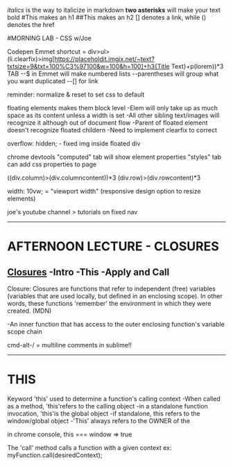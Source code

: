 _italics_ is the way to italicize in markdown
**two asterisks** will make your text bold
#This makes an h1
##This makes an h2
[] denotes a link, while () denotes the href

#MORNING LAB - CSS w/Joe

Codepen Emmet shortcut = div>ul>(li.clearfix)>img[https://placeholdit.imgix.net/~text?txtsize=9&txt=100%C3%97100&w=100&h=100]+h3{Title Text}+p(lorem))*3 TAB
--$ in Emmet will make numbered lists
--parentheses will group what you want duplicated
--[] for link

reminder: normalize & reset to set css to default

floating elements makes them block level
-Elem will only take up as much space as its content unless a width is set
-All other sibling text/images will recognize it although out of document flow
-Parent of floated element doesn't recognize floated childern
-Need to implement clearfix to correct

overflow: hidden; - fixed img inside floated div

chrome devtools "computed" tab will show element properties
"styles" tab can add css properties to page


((div.column)>(div.columncontent))*3
(div.row)>(div.rowcontent)*3

width: 10vw; = "viewport width" (responsive design option to resize elements)

joe's youtube channel > tutorials on fixed nav

---------------------------------------------------------------------------------
# AFTERNOON LECTURE - CLOSURES
[Closures](https://medium.com/written-in-code/practical-uses-for-closures-c65640ae7304#.j027f2nit)
-Intro
-This
-Apply and Call
-

Closure: Closures are functions that refer to independent (free) variables (variables that are used locally, but defined in an enclosing scope). In other words, these functions 'remember' the environment in which they were created. (MDN)

-An inner function that has access to the outer enclosing function's variable scope chain

cmd-alt-/ = multiline comments in sublime!!

_________________________________________________________________________________
# THIS
Keyword 'this' used to determine a function's calling context
-When called as a method, 'this'refers to the calling object
-in a standalone function invocation, 'this'is the global object
-if standalone, this refers to the window/global object
-'This' always refers to the OWNER of the 

in chrome console, this === window => true

The 'call' method calls a function with a given context
ex: myFunction.call(desiredContext);

















